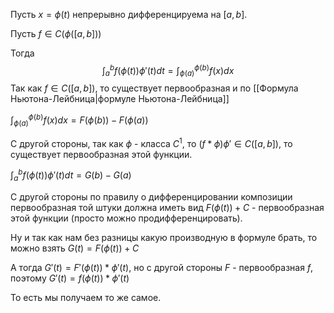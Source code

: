 Пусть $x = \phi(t)$ непрерывно дифференцируема на $[a, b]$.

Пусть $f \in C(\phi([a,b]))$

Тогда $$\int_{a}^{b}f(\phi(t))\phi'(t)dt = \int_{\phi(a)}^{\phi(b)}f(x)dx$$
Так как $f \in C([a, b])$, то существует первообразная и по [[Формула Ньютона-Лейбница|формуле Ньютона-Лейбница]] 

$\int_{\phi(a)}^{\phi(b)}f(x)dx = F(\phi(b)) - F(\phi(a))$

С другой стороны, так как $\phi$ - класса $C^{1}$, то $(f * \phi)\phi' \in C([a, b])$, то существует первообразная этой функции.

$\int_{a}^{b}f(\phi(t))\phi'(t)dt = G(b) - G(a)$

С другой стороны по правилу о дифференцировании композиции первообразная той штуки должна иметь вид $F(\phi(t)) + C$ - первообразная этой функции (просто можно продифференцировать).

Ну и так как нам без разницы какую производную в формуле брать, то можно взять $G(t) = F(\phi(t)) + C$

А тогда $G'(t) = F'(\phi(t)) * \phi'(t)$, но с другой стороны $F$ - первообразная $f$, поэтому
$G'(t) = f(\phi(t)) * \phi'(t)$

То есть мы получаем то же самое.

